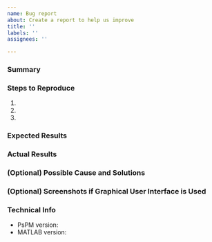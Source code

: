 ```yaml
---
name: Bug report
about: Create a report to help us improve
title: ''
labels: ''
assignees: ''

---
```


### Summary

### Steps to Reproduce
1.
2.
3.

### Expected Results

### Actual Results

### (Optional) Possible Cause and Solutions

### (Optional) Screenshots if Graphical User Interface is Used

### Technical Info
* PsPM version:
* MATLAB version:
